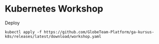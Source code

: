 # Kubernetes Workshop


Deploy
```
kubectl apply -f https://github.com/GlobeTeam-Platform/ga-kursus-k8s/releases/latest/download/workshop.yaml
```